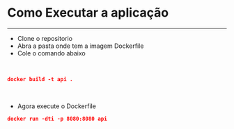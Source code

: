 # Como Executar a aplicação
--- 
- Clone o repositorio
- Abra a pasta onde tem a imagem Dockerfile
- Cole o comando abaixo

&nbsp;

```json
docker build -t api .
``` 
&nbsp;

- Agora execute o Dockerfile
```json
docker run -dti -p 8080:8080 api
```

